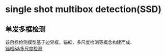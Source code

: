 single shot multibox detection(SSD)
==================================
单发多框检测
----------------
该目标检测模型基于边界框，锚框，多尺度检测等概念构建而成.<br>
[锚框&&多尺度检测](../README.md)

